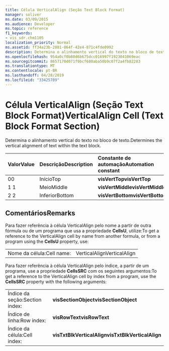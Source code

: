 ```yaml
---
title: Célula VerticalAlign (Seção Text Block Format)
manager: soliver
ms.date: 03/09/2015
ms.audience: Developer
ms.topic: reference
f1_keywords:
- vis_sdr.chm1105
localization_priority: Normal
ms.assetid: ff34a23b-2881-864f-42e4-871c4fde0992
description: Determina o alinhamento vertical do texto no bloco de texto.
ms.openlocfilehash: 954a0cf0b80d6b675dcc016997f1923041069eac
ms.sourcegitcommit: 8657170d071f9bcf680aba50b9c07f2a4fb82283
ms.translationtype: MT
ms.contentlocale: pt-BR
ms.lasthandoff: 04/28/2019
ms.locfileid: "33425789"
---
```

# <a name="verticalalign-cell-text-block-format-section"></a><span data-ttu-id="e4da8-103">Célula VerticalAlign (Seção Text Block Format)</span><span class="sxs-lookup"><span data-stu-id="e4da8-103">VerticalAlign Cell (Text Block Format Section)</span></span>

<span data-ttu-id="e4da8-104">Determina o alinhamento vertical do texto no bloco de texto.</span><span class="sxs-lookup"><span data-stu-id="e4da8-104">Determines the vertical alignment of text within the text block.</span></span>
  
|<span data-ttu-id="e4da8-105">**Valor**</span><span class="sxs-lookup"><span data-stu-id="e4da8-105">**Value**</span></span>|<span data-ttu-id="e4da8-106">**Descrição**</span><span class="sxs-lookup"><span data-stu-id="e4da8-106">**Description**</span></span>|<span data-ttu-id="e4da8-107">**Constante de automação**</span><span class="sxs-lookup"><span data-stu-id="e4da8-107">**Automation constant**</span></span>|
|:-----|:-----|:-----|
| <span data-ttu-id="e4da8-108">0</span><span class="sxs-lookup"><span data-stu-id="e4da8-108">0</span></span>  <br/> | <span data-ttu-id="e4da8-109">Início</span><span class="sxs-lookup"><span data-stu-id="e4da8-109">Top</span></span>  <br/> |<span data-ttu-id="e4da8-110">**visVertTop**</span><span class="sxs-lookup"><span data-stu-id="e4da8-110">**visVertTop**</span></span> <br/> |
| <span data-ttu-id="e4da8-111">1 </span><span class="sxs-lookup"><span data-stu-id="e4da8-111">1</span></span>  <br/> | <span data-ttu-id="e4da8-112">Meio</span><span class="sxs-lookup"><span data-stu-id="e4da8-112">Middle</span></span>  <br/> |<span data-ttu-id="e4da8-113">**visVertMiddle**</span><span class="sxs-lookup"><span data-stu-id="e4da8-113">**visVertMiddle**</span></span> <br/> |
| <span data-ttu-id="e4da8-114">2 </span><span class="sxs-lookup"><span data-stu-id="e4da8-114">2</span></span>  <br/> | <span data-ttu-id="e4da8-115">Inferior</span><span class="sxs-lookup"><span data-stu-id="e4da8-115">Bottom</span></span>  <br/> |<span data-ttu-id="e4da8-116">**visVertBottom**</span><span class="sxs-lookup"><span data-stu-id="e4da8-116">**visVertBottom**</span></span> <br/> |
   
## <a name="remarks"></a><span data-ttu-id="e4da8-117">Comentários</span><span class="sxs-lookup"><span data-stu-id="e4da8-117">Remarks</span></span>

<span data-ttu-id="e4da8-118">Para fazer referência à célula VerticalAlign pelo nome a partir de outra fórmula ou de um programa que usa a propriedade **CellsU**, utilize:</span><span class="sxs-lookup"><span data-stu-id="e4da8-118">To get a reference to the VerticalAlign cell by name from another formula, or from a program using the **CellsU** property, use:</span></span> 
  
|||
|:-----|:-----|
| <span data-ttu-id="e4da8-119">Nome da célula:</span><span class="sxs-lookup"><span data-stu-id="e4da8-119">Cell name:</span></span>  <br/> | <span data-ttu-id="e4da8-120">VerticalAlign</span><span class="sxs-lookup"><span data-stu-id="e4da8-120">VerticalAlign</span></span>  <br/> |
   
<span data-ttu-id="e4da8-121">Para fazer referência à célula VerticalAlign pelo índice, a partir de um programa, use a propriedade **CellsSRC** com os seguintes argumentos:</span><span class="sxs-lookup"><span data-stu-id="e4da8-121">To get a reference to the VerticalAlign cell by index from a program, use the **CellsSRC** property with the following arguments:</span></span> 
  
|||
|:-----|:-----|
| <span data-ttu-id="e4da8-122">Índice da seção:</span><span class="sxs-lookup"><span data-stu-id="e4da8-122">Section index:</span></span>  <br/> |<span data-ttu-id="e4da8-123">**visSectionObject**</span><span class="sxs-lookup"><span data-stu-id="e4da8-123">**visSectionObject**</span></span> <br/> |
| <span data-ttu-id="e4da8-124">Índice de linha:</span><span class="sxs-lookup"><span data-stu-id="e4da8-124">Row index:</span></span>  <br/> |<span data-ttu-id="e4da8-125">**visRowText**</span><span class="sxs-lookup"><span data-stu-id="e4da8-125">**visRowText**</span></span> <br/> |
| <span data-ttu-id="e4da8-126">Índice da célula:</span><span class="sxs-lookup"><span data-stu-id="e4da8-126">Cell index:</span></span>  <br/> |<span data-ttu-id="e4da8-127">**visTxtBlkVerticalAlign**</span><span class="sxs-lookup"><span data-stu-id="e4da8-127">**visTxtBlkVerticalAlign**</span></span> <br/> |
   

